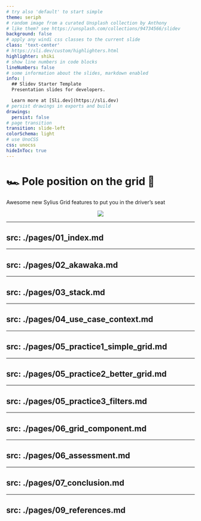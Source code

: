 ```yaml
---
# try also 'default' to start simple
theme: seriph
# random image from a curated Unsplash collection by Anthony
# like them? see https://unsplash.com/collections/94734566/slidev
background: false
# apply any windi css classes to the current slide
class: 'text-center'
# https://sli.dev/custom/highlighters.html
highlighter: shiki
# show line numbers in code blocks
lineNumbers: false
# some information about the slides, markdown enabled
info: |
  ## Slidev Starter Template
  Presentation slides for developers.

  Learn more at [Sli.dev](https://sli.dev)
# persist drawings in exports and build
drawings:
  persist: false
# page transition
transition: slide-left
colorSchema: light
# use UnoCSS
css: unocss
hideInToc: true
---
```


# 🏎️ Pole position on the grid 🏁


Awesome new Sylius Grid features to put you in the driver’s seat

<div align="center">
<img class="w-75" align="center" src="https://sylius.com/wp-content/uploads/2021/03/sylius-logo_sylius-logo-light-1024x422.jpg">
</div>

<!--
Accrochez vos ceintures !
-->

---
src: ./pages/01_index.md
---

---
src: ./pages/02_akawaka.md
---

---
src: ./pages/03_stack.md
---

---
src: ./pages/04_use_case_context.md
---

---
src: ./pages/05_practice1_simple_grid.md
---

---
src: ./pages/05_practice2_better_grid.md
---

---
src: ./pages/05_practice3_filters.md
---

---
src: ./pages/06_grid_component.md
---

---
src: ./pages/06_assessment.md
---

---
src: ./pages/07_conclusion.md
---

---
src: ./pages/09_references.md
---
